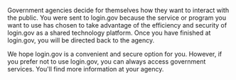 Government agencies decide for themselves how they want to interact with the public. You were sent to login.gov because the service or program you want to use has chosen to take advantage of the efficiency and security of login.gov as a shared technology platform. Once you have finished at login.gov, you will be directed back to the agency.

We hope login.gov is a convenient and secure option for you. However, if you prefer not to use login.gov, you can always access government services. You'll find more information at your agency.
